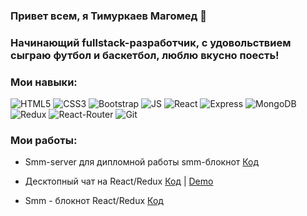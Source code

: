 ### Привет всем, я Тимуркаев Магомед 👋

### Начинающий fullstack-разработчик, с удовольствием сыграю футбол и баскетбол, люблю вкусно поесть!

### Мои навыки:
![HTML5](https://img.shields.io/badge/HTML5-E34F26?style=for-the-badge&logo=html5&logoColor=white)
![СSS3](https://img.shields.io/badge/CSS3-1572B6?style=for-the-badge&logo=css3&logoColor=white)
![Bootstrap](https://img.shields.io/badge/Bootstrap-563D7C?style=for-the-badge&logo=bootstrap&logoColor=white)
![JS](https://img.shields.io/badge/JavaScript-323330?style=for-the-badge&logo=javascript&logoColor=F7DF1E)
![React](https://img.shields.io/badge/React-20232A?style=for-the-badge&logo=react&logoColor=61DAFB)
![Express](https://img.shields.io/badge/Express.js-000000?style=for-the-badge&logo=express&logoColor=white)
![MongoDB](https://img.shields.io/badge/MongoDB-4EA94B?style=for-the-badge&logo=mongodb&logoColor=white)
![Redux](https://img.shields.io/badge/Redux-593D88?style=for-the-badge&logo=redux&logoColor=white)
![React-Router](https://img.shields.io/badge/React_Router-CA4245?style=for-the-badge&logo=react-router&logoColor=white)
![Git](https://img.shields.io/badge/GitHub-100000?style=for-the-badge&logo=github&logoColor=white)



### Мои работы:

- Smm-server для дипломной работы smm-блокнот [Код](https://github.com/TimurkaevM/smm-server)

- Десктопный чат на React/Redux [Код](https://github.com/TimurkaevM/chat-react) | [Demo](https://app-messeger.herokuapp.com/)

- Smm - блокнот React/Redux [Код](https://github.com/TimurkaevM/SMM-agency) 


<!-- ### Связаться со мной:
[![VK](https://img.shields.io/badge/VK-red?style=social&logo=vk)](https://vk.com/magabiev)
[![Telegram](https://img.shields.io/badge/Telegram-red?style=social&logo=telegram)](https://teleg.run/magabiev)
[![Instagram](https://img.shields.io/badge/Instagram-red?style=social&logo=instagram)](https://instagram.com/magabievv?igshid=1jspxtrkzkf4y) -->

<!--
**TimurkaevM/TimurkaevM** is a ✨ _special_ ✨ repository because its `README.md` (this file) appears on your GitHub profile.

Here are some ideas to get you started:

- 🔭 I’m currently working on ...
- 🌱 I’m currently learning ...
- 👯 I’m looking to collaborate on ...
- 🤔 I’m looking for help with ...
- 💬 Ask me about ...
- 📫 How to reach me: ...
- 😄 Pronouns: ...
- ⚡ Fun fact: ...
-->
